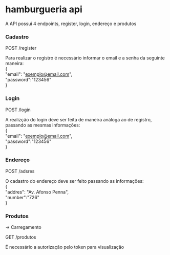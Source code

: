 # hamburgueria api

A API possui 4 endpoints, register, login, endereço e produtos

### Cadastro

POST /register <br/>

Para realizar o registro é necessário informar o email e a senha da seguinte maneira:<br/>
{<br/>
"email": "exemplo@email.com",<br/>
"password":"123456"<br/>
}<br/>

### Login

POST /login <br/>

A realizção do login deve ser feita de maneira análoga ao de registro, passando as mesmas informações:<br/>
{<br/>
"email": "exemplo@email.com",<br/>
"password":"123456"<br/>
}<br/>

### Endereço

POST /adsres <br/>

O cadastro do endereço deve ser feito passando as informações:<br/>
{<br/>
"addres": "Av. Afonso Penna",<br/>
"number":"726"<br/>
}<br/>

### Produtos

-> Carregamento

GET /produtos <br/>

É necessário a autorização pelo token para visualização<br/>
